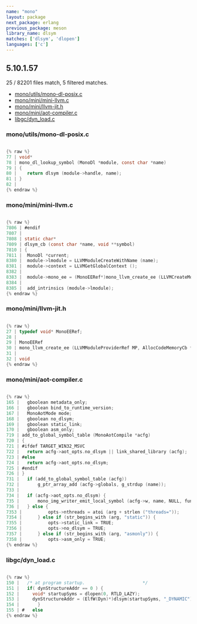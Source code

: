 ```yaml
---
name: "mono"
layout: package
next_package: erlang
previous_package: meson
library_name: dlsym
matches: ['dlsym', 'dlopen']
languages: ['c']
---
```

## 5.10.1.57
25 / 82201 files match, 5 filtered matches.

 - [mono/utils/mono-dl-posix.c](#monoutilsmono-dl-posixc)
 - [mono/mini/mini-llvm.c](#monominimini-llvmc)
 - [mono/mini/llvm-jit.h](#monominillvm-jith)
 - [mono/mini/aot-compiler.c](#monominiaot-compilerc)
 - [libgc/dyn_load.c](#libgcdyn_loadc)

### mono/utils/mono-dl-posix.c

```c

{% raw %}
77 | void*
78 | mono_dl_lookup_symbol (MonoDl *module, const char *name)
79 | {
80 | 	return dlsym (module->handle, name);
81 | }
82 | 
{% endraw %}

```
### mono/mini/mini-llvm.c

```c

{% raw %}
7806 | #endif
7807 | 
7808 | static char*
7809 | dlsym_cb (const char *name, void **symbol)
7810 | {
7811 | 	MonoDl *current;
8380 | 	module->lmodule = LLVMModuleCreateWithName (name);
8381 | 	module->context = LLVMGetGlobalContext ();
8382 | 
8383 | 	module->mono_ee = (MonoEERef*)mono_llvm_create_ee (LLVMCreateModuleProviderForExistingModule (module->lmodule), alloc_cb, emitted_cb, exception_cb, dlsym_cb, &module->ee);
8384 | 
8385 | 	add_intrinsics (module->lmodule);
{% endraw %}

```
### mono/mini/llvm-jit.h

```c

{% raw %}
27 | typedef void* MonoEERef;
28 | 
29 | MonoEERef
30 | mono_llvm_create_ee (LLVMModuleProviderRef MP, AllocCodeMemoryCb *alloc_cb, FunctionEmittedCb *emitted_cb, ExceptionTableCb *exception_cb, DlSymCb *dlsym_cb, LLVMExecutionEngineRef *ee);
31 | 
32 | void
{% endraw %}

```
### mono/mini/aot-compiler.c

```c

{% raw %}
165 | 	gboolean metadata_only;
166 | 	gboolean bind_to_runtime_version;
167 | 	MonoAotMode mode;
168 | 	gboolean no_dlsym;
169 | 	gboolean static_link;
170 | 	gboolean asm_only;
719 | add_to_global_symbol_table (MonoAotCompile *acfg)
720 | {
721 | #ifdef TARGET_WIN32_MSVC
722 | 	return acfg->aot_opts.no_dlsym || link_shared_library (acfg);
723 | #else
724 | 	return acfg->aot_opts.no_dlsym;
725 | #endif
726 | }
731 | 	if (add_to_global_symbol_table (acfg))
732 | 		g_ptr_array_add (acfg->globals, g_strdup (name));
733 | 
734 | 	if (acfg->aot_opts.no_dlsym) {
735 | 		mono_img_writer_emit_local_symbol (acfg->w, name, NULL, func);
736 | 	} else {
7353 | 			opts->nthreads = atoi (arg + strlen ("threads="));
7354 | 		} else if (str_begins_with (arg, "static")) {
7355 | 			opts->static_link = TRUE;
7356 | 			opts->no_dlsym = TRUE;
7357 | 		} else if (str_begins_with (arg, "asmonly")) {
7358 | 			opts->asm_only = TRUE;
{% endraw %}

```
### libgc/dyn_load.c

```c

{% raw %}
150 | 	/* at program startup.						*/
151 | 	if( dynStructureAddr == 0 ) {
152 | 	  void* startupSyms = dlopen(0, RTLD_LAZY);
153 | 	  dynStructureAddr = (ElfW(Dyn)*)dlsym(startupSyms, "_DYNAMIC");
154 | 		}
155 | #   else
{% endraw %}

```